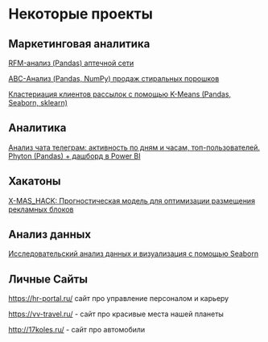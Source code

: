 # Некоторые проекты

## Маркетинговая аналитика

[RFM-анализ (Pandas) аптечной сети](https://github.com/Valeratal/pet_projects/tree/main/RFM)

[ABC-Анализ (Pandas, NumPy) продаж стиральных порошков](https://github.com/Valeratal/pet_projects/tree/main/ABC)

[Кластериация клиентов рассылок с помощью K-Means (Pandas, Seaborn, sklearn)](https://github.com/Valeratal/pet_projects/tree/main/Mail_customer_cl)

## Аналитика

[Анализ чата телеграм: активность по дням и часам, топ-пользователей. Phyton (Pandas) + дашборд в Power BI](https://github.com/Valeratal/pet_projects/tree/main/chat_telegram)

## Хакатоны

[X-MAS_HACK: Прогностическая модель для оптимизации размещения рекламных блоков](https://github.com/Valeratal/hakatons/tree/main/X-MAS_HACK_2023)

## Анализ данных

[Исследовательский анализ данных и визуализация с помощью Seaborn](https://github.com/Valeratal/pet_projects/tree/main/Advanced_Seaborn)


## Личные Сайты 

https://hr-portal.ru/ сайт про управление персоналом и карьеру

https://vv-travel.ru/ - сайт про красивые места нашей планеты

http://17koles.ru/ - сайт про автомобили
